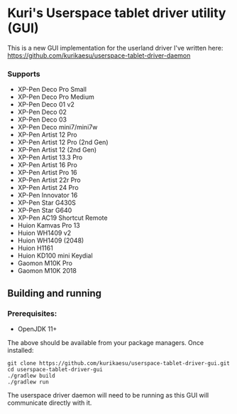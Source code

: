 # Kuri's Userspace tablet driver utility (GUI)

This is a new GUI implementation for the userland driver I've written here: https://github.com/kurikaesu/userspace-tablet-driver-daemon

### Supports
- XP-Pen Deco Pro Small
- XP-Pen Deco Pro Medium
- XP-Pen Deco 01 v2
- XP-Pen Deco 02
- XP-Pen Deco 03
- XP-Pen Deco mini7/mini7w
- XP-Pen Artist 12 Pro
- XP-Pen Artist 12 Pro (2nd Gen)
- XP-Pen Artist 12 (2nd Gen)
- XP-Pen Artist 13.3 Pro
- XP-Pen Artist 16 Pro
- XP-Pen Artist Pro 16
- XP-Pen Artist 22r Pro
- XP-Pen Artist 24 Pro
- XP-Pen Innovator 16
- XP-Pen Star G430S
- XP-Pen Star G640
- XP-Pen AC19 Shortcut Remote
- Huion Kamvas Pro 13
- Huion WH1409 v2
- Huion WH1409 (2048)
- Huion H1161
- Huion KD100 mini Keydial
- Gaomon M10K Pro
- Gaomon M10K 2018

## Building and running
### Prerequisites:

- OpenJDK 11+

The above should be available from your package managers.
Once installed:
```
git clone https://github.com/kurikaesu/userspace-tablet-driver-gui.git
cd userspace-tablet-driver-gui
./gradlew build
./gradlew run
```

The userspace driver daemon will need to be running as this GUI will communicate directly with it.